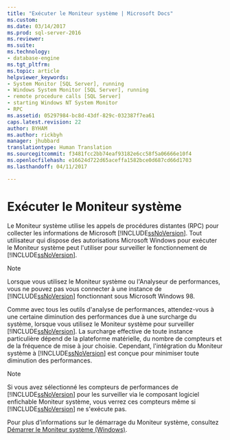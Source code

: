 ```yaml
---
title: "Exécuter le Moniteur système | Microsoft Docs"
ms.custom: 
ms.date: 03/14/2017
ms.prod: sql-server-2016
ms.reviewer: 
ms.suite: 
ms.technology:
- database-engine
ms.tgt_pltfrm: 
ms.topic: article
helpviewer_keywords:
- System Monitor [SQL Server], running
- Windows System Monitor [SQL Server], running
- remote procedure calls [SQL Server]
- starting Windows NT System Monitor
- RPC
ms.assetid: 05297984-bc8d-43df-829c-032387f7ea61
caps.latest.revision: 22
author: BYHAM
ms.author: rickbyh
manager: jhubbard
translationtype: Human Translation
ms.sourcegitcommit: f3481fcc2bb74eaf93182e6cc58f5a06666e10f4
ms.openlocfilehash: e16624d722d65aceffa1582bce0d687cd66d1703
ms.lasthandoff: 04/11/2017

---
```

# <a name="run-system-monitor"></a>Exécuter le Moniteur système
  Le Moniteur système utilise les appels de procédures distantes (RPC) pour collecter les informations de Microsoft [!INCLUDE[ssNoVersion](../../includes/ssnoversion-md.md)]. Tout utilisateur qui dispose des autorisations Microsoft Windows pour exécuter le Moniteur système peut l'utiliser pour surveiller le fonctionnement de [!INCLUDE[ssNoVersion](../../includes/ssnoversion-md.md)].  
  
> [!NOTE]  
>  Lorsque vous utilisez le Moniteur système ou l'Analyseur de performances, vous ne pouvez pas vous connecter à une instance de [!INCLUDE[ssNoVersion](../../includes/ssnoversion-md.md)] fonctionnant sous Microsoft Windows 98.  
  
 Comme avec tous les outils d'analyse de performances, attendez-vous à une certaine diminution des performances due à une surcharge du système, lorsque vous utilisez le Moniteur système pour surveiller [!INCLUDE[ssNoVersion](../../includes/ssnoversion-md.md)]. La surcharge effective de toute instance particulière dépend de la plateforme matérielle, du nombre de compteurs et de la fréquence de mise à jour choisie. Cependant, l'intégration du Moniteur système à [!INCLUDE[ssNoVersion](../../includes/ssnoversion-md.md)] est conçue pour minimiser toute diminution des performances.  
  
> [!NOTE]  
>  Si vous avez sélectionné les compteurs de performances de [!INCLUDE[ssNoVersion](../../includes/ssnoversion-md.md)] pour les surveiller via le composant logiciel enfichable Moniteur système, vous verrez ces compteurs même si [!INCLUDE[ssNoVersion](../../includes/ssnoversion-md.md)] ne s'exécute pas.  
  
 Pour plus d’informations sur le démarrage du Moniteur système, consultez [Démarrer le Moniteur système &#40;Windows&#41;](../../relational-databases/performance/start-system-monitor-windows.md).  
  
  
